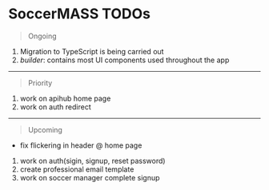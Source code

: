 # SoccerMASS TODOs

> Ongoing

1. Migration to TypeScript is being carried out
2. _builder_: contains most UI components used throughout the app

---

> Priority

1. work on apihub home page
2. work on auth redirect

---

> Upcoming

- fix flickering in header @ home page

1. work on auth(sigin, signup, reset password)
2. create professional email template
3. work on soccer manager complete signup
